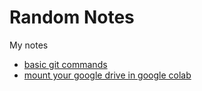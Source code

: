 # Random Notes
My notes

- [basic git commands](git.md)
- [mount your google drive in google colab](tocsv.py)
